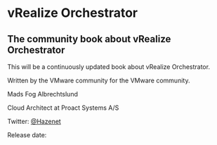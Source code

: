 
# vRealize Orchestrator

## The community book about vRealize Orchestrator

This will be a continuously updated book about vRealize Orchestrator.

Written by the VMware community for the VMware community.

Mads Fog Albrechtslund

Cloud Architect at Proact Systems A/S

Twitter: [@Hazenet](https://twitter.com/Hazenet)


Release date: